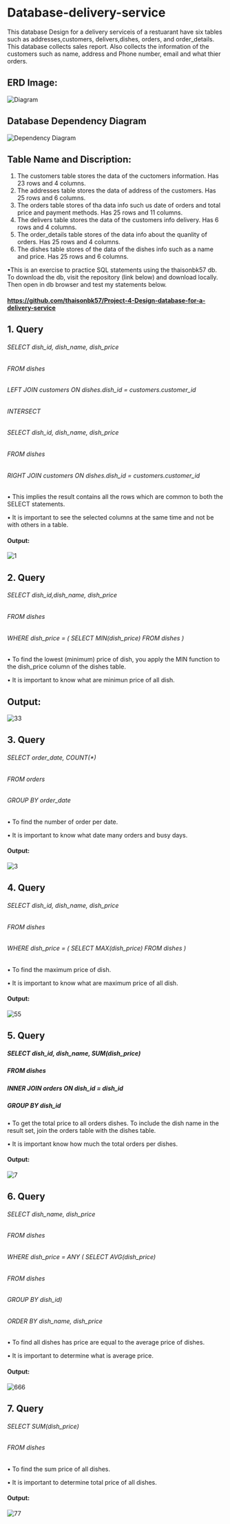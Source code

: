 # Database-delivery-service
This database Design for a delivery serviceis of a restuarant have six tables such as addresses,customers, delivers,dishes, orders, and order_details. This database collects sales report. Also collects the information of the customers such as name, address and Phone number, email and what thier orders.
## ERD Image:
![Diagram](https://user-images.githubusercontent.com/72851503/102731216-39346580-4372-11eb-9c51-bfe759d083d4.png)
## Database Dependency Diagram
![Dependency Diagram](https://user-images.githubusercontent.com/72851503/103187779-c5a9cf80-4900-11eb-85fe-e0cd60e384c6.png)

## Table Name and Discription:
 1.	The customers table stores the data of the cuctomers information. Has 23 rows and 4 columns.
 2.	The addresses table stores the data of address of the customers. Has 25 rows and 6 columns.
 3. The orders table stores of tha data info such us date of orders and total price and payment methods. Has 25 rows and 11 columns.
 4.	The delivers table stores the data of the customers info delivery.  Has 6 rows and 4 columns.
 5. The order_details table stores of the data info about the quanlity of orders. Has 25 rows and 4 columns.
 6. The dishes table stores of the data of the dishes info such as a name and price. Has 25 rows and 6 columns.

•This is an exercise to practice SQL statements using the thaisonbk57 db. To download the db, visit the repository (link below) and download locally. Then open in db browser and test my statements below.
#### https://github.com/thaisonbk57/Project-4-Design-database-for-a-delivery-service

## 1. Query
###### SELECT dish_id, dish_name, dish_price 
###### FROM dishes
###### LEFT JOIN customers ON dishes.dish_id = customers.customer_id 
###### INTERSECT 
###### SELECT dish_id, dish_name, dish_price 
###### FROM dishes
###### RIGHT JOIN customers ON dishes.dish_id = customers.customer_id 

• This implies the result contains all the rows which are common to both the SELECT statements.

• It is important to see the selected columns at the same time and not be with others in a table. 
#### Output:
![1](https://user-images.githubusercontent.com/72851503/102737394-422d3300-4382-11eb-9e39-f12e046b2aa8.jpg)

## 2. Query
###### SELECT dish_id,dish_name, dish_price 
###### FROM dishes
###### WHERE dish_price = ( SELECT MIN(dish_price) FROM dishes )

• To find the lowest (minimum) price of dish, you apply the MIN function to the dish_price column of the dishes table.

• It is important to know what are minimun price of all dish.
## Output:
![33](https://user-images.githubusercontent.com/72851503/103166430-ee788900-485c-11eb-9e00-f0e822d70d37.jpg)

## 3. Query
###### SELECT order_date, COUNT(*) 
###### FROM orders 
###### GROUP BY order_date

• To find the number of order per date.

• It is important to know what date many orders and busy days.
#### Output:
![3](https://user-images.githubusercontent.com/72851503/103144227-ce639f80-4760-11eb-914f-a0c3e4f4c406.jpg)

## 4. Query
###### SELECT dish_id, dish_name, dish_price 
###### FROM dishes
###### WHERE dish_price = ( SELECT MAX(dish_price) FROM dishes )

• To find the maximum price of dish.

• It is important to know what are maximum price of all dish.
#### Output:
![55](https://user-images.githubusercontent.com/72851503/103166394-7a3de580-485c-11eb-9d97-cb921ef03406.jpg)

## 5. Query
##### SELECT dish_id, dish_name, SUM(dish_price) 
##### FROM dishes 
##### INNER JOIN orders ON dish_id = dish_id 
##### GROUP BY dish_id

• To get the total price to all orders dishes. To include the dish name in the result set, join the orders table with the dishes table.

• It is important know how much the total orders per dishes.
#### Output:
![7](https://user-images.githubusercontent.com/72851503/103165431-cbe17280-4852-11eb-90cd-9ce62d6b0d32.jpg)

## 6. Query
###### SELECT dish_name, dish_price 
###### FROM dishes 
###### WHERE dish_price = ANY ( SELECT AVG(dish_price) 
###### FROM dishes 
###### GROUP BY dish_id) 
###### ORDER BY dish_name, dish_price

 •	To find all dishes has price are equal to the average price of dishes.
 
 •	It is important to determine what is average price.
#### Output:
![666](https://user-images.githubusercontent.com/72851503/103169692-06f69c80-4879-11eb-950b-ae809e2cabe8.jpg)

## 7. Query
###### SELECT SUM(dish_price) 
###### FROM dishes

 •	To find the sum price of all dishes.
 
 •	It is important to determine total price of all dishes.
#### Output:
![77](https://user-images.githubusercontent.com/72851503/103169935-11b23100-487b-11eb-98d0-37a4bb33bd6e.jpg)













